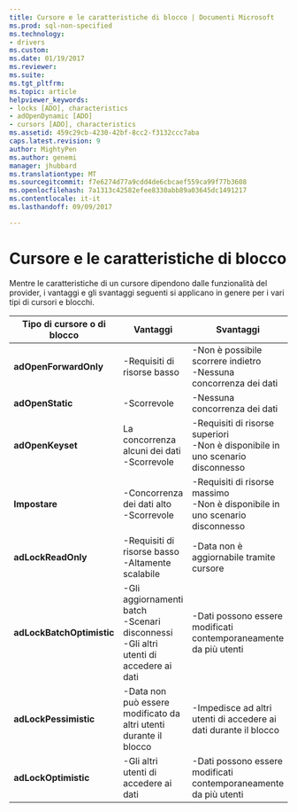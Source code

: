 ```yaml
---
title: Cursore e le caratteristiche di blocco | Documenti Microsoft
ms.prod: sql-non-specified
ms.technology:
- drivers
ms.custom: 
ms.date: 01/19/2017
ms.reviewer: 
ms.suite: 
ms.tgt_pltfrm: 
ms.topic: article
helpviewer_keywords:
- locks [ADO], characteristics
- adOpenDynamic [ADO]
- cursors [ADO], characteristics
ms.assetid: 459c29cb-4230-42bf-8cc2-f3132ccc7aba
caps.latest.revision: 9
author: MightyPen
ms.author: genemi
manager: jhubbard
ms.translationtype: MT
ms.sourcegitcommit: f7e6274d77a9cdd4de6cbcaef559ca99f77b3608
ms.openlocfilehash: 7a1313c42582efee8330abb89a03645dc1491217
ms.contentlocale: it-it
ms.lasthandoff: 09/09/2017

---
```

# <a name="cursor-and-lock-characteristics"></a>Cursore e le caratteristiche di blocco
Mentre le caratteristiche di un cursore dipendono dalle funzionalità del provider, i vantaggi e gli svantaggi seguenti si applicano in genere per i vari tipi di cursori e blocchi.  
  
|Tipo di cursore o di blocco|Vantaggi|Svantaggi|  
|-------------------------|----------------|-------------------|  
|**adOpenForwardOnly**|-Requisiti di risorse basso|-Non è possibile scorrere indietro<br />-Nessuna concorrenza dei dati|  
|**adOpenStatic**|-Scorrevole|-Nessuna concorrenza dei dati|  
|**adOpenKeyset**|La concorrenza alcuni dei dati<br />-Scorrevole|-Requisiti di risorse superiori<br />-Non è disponibile in uno scenario disconnesso|  
|**Impostare**|-Concorrenza dei dati alto<br />-Scorrevole|-Requisiti di risorse massimo<br />-Non è disponibile in uno scenario disconnesso|  
|**adLockReadOnly**|-Requisiti di risorse basso<br />-Altamente scalabile|-Data non è aggiornabile tramite cursore|  
|**adLockBatchOptimistic**|-Gli aggiornamenti batch<br />-Scenari disconnessi<br />-Gli altri utenti di accedere ai dati|-Dati possono essere modificati contemporaneamente da più utenti|  
|**adLockPessimistic**|-Data non può essere modificato da altri utenti durante il blocco|-Impedisce ad altri utenti di accedere ai dati durante il blocco|  
|**adLockOptimistic**|-Gli altri utenti di accedere ai dati|-Dati possono essere modificati contemporaneamente da più utenti|
